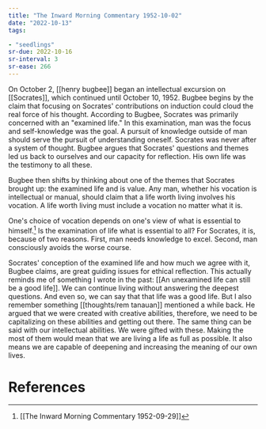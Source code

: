 ```yaml
---
title: "The Inward Morning Commentary 1952-10-02"
date: "2022-10-13"
tags:

- "seedlings"
sr-due: 2022-10-16
sr-interval: 3
sr-ease: 266
---
```


On October 2, [[henry bugbee]] began an intellectual excursion on [[Socrates]], which continued until October 10, 1952. Bugbee begins by the claim that focusing on Socrates' contributions on induction could cloud the real force of his thought. According to Bugbee, Socrates was primarily concerned with an "examined life." In this examination, man was the focus and self-knowledge was the goal. A pursuit of knowledge outside of man should serve the pursuit of understanding oneself. Socrates was never after a system of thought. Bugbee argues that Socrates' questions and themes led us back to ourselves and our capacity for reflection. His own life was the testimony to all these.

Bugbee then shifts by thinking about one of the themes that Socrates brought up: the examined life and is value. Any man, whether his vocation is intellectual or manual, should claim that a life worth living involves his vocation. A life worth living must include a vocation no matter what it is.

One's choice of vocation depends on one's view of what is essential to himself.[^1] Is the examination of life what is essential to all? For Socrates, it is, because of two reasons. First, man needs knowledge to excel. Second, man consciously avoids the worse course.

Socrates' conception of the examined life and how much we agree with it, Bugbee claims, are great guiding issues for ethical reflection. This actually reminds me of something I wrote in the past: [[An unexamined life can still be a good life]]. We can continue living without answering the deepest questions. And even so, we can say that that life was a good life. But I also remember something [[thoughts/rem tanauan]] mentioned a while back. He argued that we were created with creative abilities, therefore, we need to be capitalizing on these abilities and getting out there. The same thing can be said with our intellectual abilities. We were gifted with these. Making the most of them would mean that we are living a life as full as possible. It also means we are capable of deepening and increasing the meaning of our own lives.

# References

[^1]: [[The Inward Morning Commentary 1952-09-29]]
